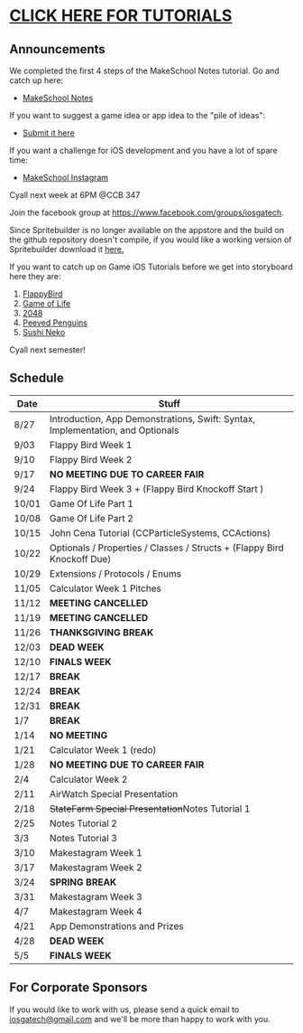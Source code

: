 # [CLICK HERE FOR TUTORIALS](tutorials)
## Announcements

We completed the first 4 steps of the MakeSchool Notes tutorial. Go and catch up here:

- [MakeSchool Notes](https://www.makeschool.com/tutorials/learn-how-to-build-make-school-notes/getting-started)

If you want to suggest a game idea or app idea to the "pile of ideas":

- [Submit it here](https://docs.google.com/forms/d/1BjbHBrdtldlDpZ4R0w1lRvz6DUSEtl5Y1vQ2kQB9jW4/viewform?c=0&w=1)

If you want a challenge for iOS development and you have a lot of spare time:

- [MakeSchool Instagram](https://www.makeschool.com/tutorials/build-a-photo-sharing-app-part-1/getting-started)

Cyall next week at 6PM @CCB 347

Join the facebook group at https://www.facebook.com/groups/iosgatech.

Since Spritebuilder is no longer available on the appstore and the build on the github repository doesn't compile, if you would like a working version of Spritebuilder download it [here.](https://drive.google.com/file/d/0ByZn22RdraGhcVdfaDRuRzg0Nkk/view?usp=sharing)

If you want to catch up on Game iOS Tutorials before we get into storyboard here they are:

1. [FlappyBird](tutorials)
2. [Game of Life](https://www.makeschool.com/tutorials/learn-spritebuilder-by-building-the-game-of-life/what-game-of-life)
3. [2048](https://www.makeschool.com/tutorials/build-your-own-2048-with-spritebuilder-and-swift/getting-started)
4. [Peeved Penguins]( https://www.makeschool.com/tutorials/clone-angry-birds-with-spritebuilder-and-swift/getting-started)
5. [Sushi Neko](https://www.makeschool.com/tutorials/build-a-clone-of-timberman/getting-started)

Cyall next semester!

## Schedule
Date   | Stuff
-------| -------------
8/27   | Introduction, App Demonstrations, Swift: Syntax, Implementation, and Optionals
9/03   | Flappy Bird Week 1
9/10   | Flappy Bird Week 2
9/17   | **NO MEETING DUE TO CAREER FAIR**
9/24   | Flappy Bird Week 3 + (Flappy Bird Knockoff Start )
10/01  | Game Of Life Part 1
10/08  | Game Of Life Part 2
10/15  | John Cena Tutorial (CCParticleSystems, CCActions)
10/22  | Optionals / Properties / Classes / Structs + (Flappy Bird Knockoff Due)
10/29  | Extensions / Protocols / Enums
11/05  | Calculator Week 1 Pitches
11/12  | **MEETING CANCELLED**
11/19  | **MEETING CANCELLED**
11/26  | **THANKSGIVING BREAK**
12/03  | **DEAD WEEK**
12/10  | **FINALS WEEK**
12/17  | **BREAK**
12/24  | **BREAK**
12/31  | **BREAK**
1/7    | **BREAK**
1/14   | **NO MEETING** 
1/21   | Calculator Week 1 (redo)
1/28   | **NO MEETING DUE TO CAREER FAIR** 
2/4    | Calculator Week 2
2/11   | AirWatch Special Presentation 
2/18   | <strike>StateFarm Special Presentation</strike>Notes Tutorial 1 
2/25   | Notes Tutorial 2
3/3    | Notes Tutorial 3
3/10   | Makestagram Week 1
3/17   | Makestagram Week 2
3/24   | **SPRING BREAK**
3/31   | Makestagram Week 3              
4/7    | Makestagram Week 4
4/21   | App Demonstrations and Prizes
4/28   | **DEAD WEEK**
5/5    | **FINALS WEEK**

## For Corporate Sponsors
If you would like to work with us, please send a quick email to iosgatech@gmail.com and we'll be more than happy to work with you.
